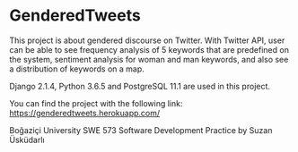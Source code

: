 # GenderedTweets
This project is about gendered discourse on Twitter. With Twitter API, user can be able to see frequency analysis of 5 keywords that are predefined on the system, sentiment analysis for woman and man keywords, and also see a distribution of keywords on a map.

Django 2.1.4, Python 3.6.5 and PostgreSQL 11.1 are used in this project.

You can find the project with the following link: https://genderedtweets.herokuapp.com/

Boğaziçi University SWE 573 Software Development Practice by Suzan Üsküdarlı
